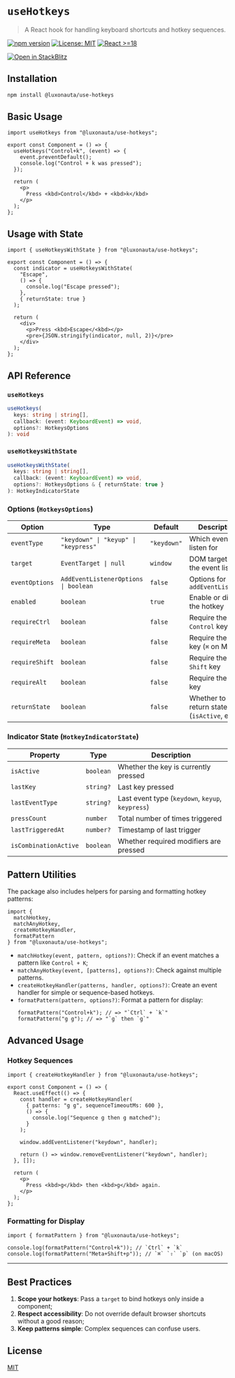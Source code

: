 # `useHotkeys`

> A React hook for handling keyboard shortcuts and hotkey sequences.

[![npm version](https://img.shields.io/npm/v/@luxonauta/use-hotkeys.svg?color=blue&logo=npm)](https://www.npmjs.com/package/@luxonauta/use-hotkeys)
[![License: MIT](https://img.shields.io/badge/License-MIT-yellow.svg)](license)
[![React >=18](https://img.shields.io/badge/react-%3E=18-61dafb?logo=react)](https://react.dev)

[![Open in StackBlitz](https://developer.stackblitz.com/img/open_in_stackblitz.svg)](https://stackblitz.com/edit/use-hotkeys-playground)

## Installation

```bash
npm install @luxonauta/use-hotkeys
```

## Basic Usage

```tsx
import useHotkeys from "@luxonauta/use-hotkeys";

export const Component = () => {
  useHotkeys("Control+k", (event) => {
    event.preventDefault();
    console.log("Control + k was pressed");
  });

  return (
    <p>
      Press <kbd>Control</kbd> + <kbd>k</kbd>
    </p>
  );
};
```

## Usage with State

```tsx
import { useHotkeysWithState } from "@luxonauta/use-hotkeys";

export const Component = () => {
  const indicator = useHotkeysWithState(
    "Escape",
    () => {
      console.log("Escape pressed");
    },
    { returnState: true }
  );

  return (
    <div>
      <p>Press <kbd>Escape</<kbd></p>
      <pre>{JSON.stringify(indicator, null, 2)}</pre>
    </div>
  );
};
```

## API Reference

### `useHotkeys`

```ts
useHotkeys(
  keys: string | string[],
  callback: (event: KeyboardEvent) => void,
  options?: HotkeysOptions
): void
```

### `useHotkeysWithState`

```ts
useHotkeysWithState(
  keys: string | string[],
  callback: (event: KeyboardEvent) => void,
  options?: HotkeysOptions & { returnState: true }
): HotkeyIndicatorState
```

### Options (`HotkeysOptions`)

| Option         | Type                                 | Default     | Description                                    |
| -------------- | ------------------------------------ | ----------- | ---------------------------------------------- |
| `eventType`    | `"keydown" \| "keyup" \| "keypress"` | `"keydown"` | Which event to listen for                      |
| `target`       | `EventTarget \| null`                | `window`    | DOM target for the event listener              |
| `eventOptions` | `AddEventListenerOptions \| boolean` | `false`     | Options for `addEventListener`                 |
| `enabled`      | `boolean`                            | `true`      | Enable or disable the hotkey                   |
| `requireCtrl`  | `boolean`                            | `false`     | Require the `Control` key                      |
| `requireMeta`  | `boolean`                            | `false`     | Require the `Meta` key (`⌘` on Mac)            |
| `requireShift` | `boolean`                            | `false`     | Require the `Shift` key                        |
| `requireAlt`   | `boolean`                            | `false`     | Require the `Alt` key                          |
| `returnState`  | `boolean`                            | `false`     | Whether to return state info (`isActive`, etc) |

### Indicator State (`HotkeyIndicatorState`)

| Property              | Type      | Description                                      |
| --------------------- | --------- | ------------------------------------------------ |
| `isActive`            | `boolean` | Whether the key is currently pressed             |
| `lastKey`             | `string?` | Last key pressed                                 |
| `lastEventType`       | `string?` | Last event type (`keydown`, `keyup`, `keypress`) |
| `pressCount`          | `number`  | Total number of times triggered                  |
| `lastTriggeredAt`     | `number?` | Timestamp of last trigger                        |
| `isCombinationActive` | `boolean` | Whether required modifiers are pressed           |

## Pattern Utilities

The package also includes helpers for parsing and formatting hotkey patterns:

```tsx
import {
  matchHotkey,
  matchAnyHotkey,
  createHotkeyHandler,
  formatPattern
} from "@luxonauta/use-hotkeys";
```

- `matchHotkey(event, pattern, options?)`: Check if an event matches a pattern like `Control + K`;
- `matchAnyHotkey(event, [patterns], options?)`: Check against multiple patterns.
- `createHotkeyHandler(patterns, handler, options?)`: Create an event handler for simple or sequence-based hotkeys.
- `formatPattern(pattern, options?)`: Format a pattern for display:
  ```tsx
  formatPattern("Control+k"); // => "`Ctrl` + `k`"
  formatPattern("g g"); // => "`g` then `g`"
  ```

## Advanced Usage

### Hotkey Sequences

```tsx
import { createHotkeyHandler } from "@luxonauta/use-hotkeys";

export const Component = () => {
  React.useEffect(() => {
    const handler = createHotkeyHandler(
      { patterns: "g g", sequenceTimeoutMs: 600 },
      () => {
        console.log("Sequence g then g matched");
      }
    );

    window.addEventListener("keydown", handler);

    return () => window.removeEventListener("keydown", handler);
  }, []);

  return (
    <p>
      Press <kbd>g</kbd> then <kbd>g</kbd> again.
    </p>
  );
};
```

### Formatting for Display

```tsx
import { formatPattern } from "@luxonauta/use-hotkeys";

console.log(formatPattern("Control+k")); // `Ctrl` + `k`
console.log(formatPattern("Meta+Shift+p")); // `⌘` `⇧` `p` (on macOS)
```

---

## Best Practices

1. **Scope your hotkeys**: Pass a `target` to bind hotkeys only inside a component;
2. **Respect accessibility**: Do not override default browser shortcuts without a good reason;
3. **Keep patterns simple**: Complex sequences can confuse users.

## License

[MIT](license)
